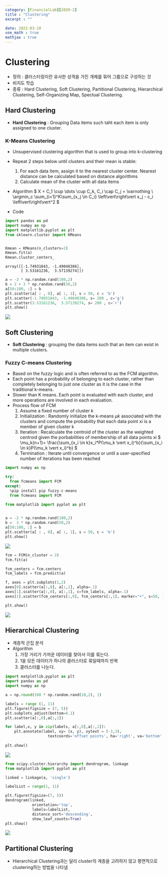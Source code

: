 ```yaml
---
category: [FinancialLab][2020-2]
title : "Clustering"
excerpt : ""

date: 2022-03-10
use_math : true
mathjax : true
---
```




# __Clustering__

+ 정의 : 클러스터링이란 유사한 성격을 가진 개체를 묶어 그룹으로 구성하는 것
+ 비지도 학습
+ 종류 : Hard Clustering, Soft Clustering, Partitional Clustering, Hierarchical Clustering, Self-Organizing Map, Spectual Clustering.



## __Hard Clustering__

+ __Hard Clustering__ : Grouping Data items such taht each item is only assigned to one cluster.

### __K-Means Clustering__
+ Unsupervised clustering algorithm that is used to group into k-clustering

+ Repeat 2 steps below until clusters and their mean is stable:
    1. For each data item, assign it to the nearest cluster center. Nearest distance can be calculated based on distance algorithms
    2. Calculate mean of the cluster with all data items

+ Algorithm 
$
X = C_1 \cup \dots \cup C_k, C_i \cap C_j = \varnothing \\
\argmin_c \sum_{i=1}^K\sum_{x_j \in C_i} \left\vert\right\vert x_j - c_i \left\vert\right\vert^2
$


+ Code

```python
import pandas as pd
import numpy as np
import matplotlib.pyplot as plt
from sklearn.cluster import KMeans



```


```python
Kmean = KMeans(n_clusters=2)
Kmean.fit(a)
Kmean.cluster_centers_
```




    array([[-1.74931843, -1.49048386],
           [ 3.53161236,  3.57139274]])




```python
a = -3 * np.random.rand(100,2)
b = 2 + 3 * np.random.rand(50,2)
a[50:100, :] = b
plt.scatter(a[ : , 0], a[ :, 1], s = 50, c = 'b')
plt.scatter(-1.74931843, -1.49048386, s= 200 , c='g')
plt.scatter(3.53161236,  3.57139274, s= 200 , c='r')
plt.show()
```


    
<p>
<img src = "/assets/img/kmeans.png"  >
</p>
    


## __Soft Clustering__

+ __Soft Clustering__ : grouping the data items such that an item can exist in multiple clusters.

### __Fuzzy C-means Clustering__
+ Based on the fuzzy logic and is often referred to as the FCM algorithm.
+ Each point has a probability of belonging to each cluster, rather than completely belonging to just one cluster as it is the case in the traditional k-means.
+ Slower than K means. Each point is evaluated with each cluster, and more operations are involved in each evaluation.
+ Process flow of FCM
    1. Assume a fixed number of cluster _k_
    2. Initialization : Randomly initialize the k-means $\mu k$ associated with the clusters and compute the probability that each data point xi is a member of given cluster k
    3. Iteration : Recalculate the centroid of the cluster as the weighted centroid given the porbabilities of membership of all data points xi
    $
    \mu_k(n+1)= \frac{\sum_{x_i \in k}x_i*P(\mu_k \vert x_i)^b}{\sum_{x_i \in k}P(\mu_k \vert x_i)^b}
    $ 
    4. Termination : Iterate until convergence or until a user-specified number of iterations has been reached 

```python
import numpy as np

try:
  from fcmeans import FCM
except:
  %pip install pip fuzzy-c-means
  from fcmeans import FCM

from matplotlib import pyplot as plt
  
```

```python
a = -2 * np.random.rand(100,2)
b =  3 * np.random.rand(50,2)
a[50:100, :] = b
plt.scatter(a[ : , 0], a[ :, 1], s = 50, c = 'b')
plt.show()

```
   
    
<p>
<img src = "/assets/img/fcm_1.png"  >
</p>
 

```python
fcm = FCM(n_cluster = 2)
fcm.fit(a)

fcm_centers = fcm.centers
fcm_labels = fcm.predict(a)

f, axes = plt.subplots(1,2)
axes[0].scatter(a[:,0], a[:,1], alpha=.1)
axes[1].scatter(a[:,0], a[:,1], c=fcm_labels, alpha=.1)
axes[1].scatter(fcm_centers[:,0], fcm_centers[:,1], marker="+", s=50, )

plt.show()
```
<p>
<img src = "/assets/img/fcm_2.png"  >
</p>

## __Hierarchical Clustering__
+ 계층적 군집 분석
+ Algorithm
    1. 가장 거리가 가까운 데이터를 찾아서 이를 묶는다.
    2. 1을 모든 데이터가 하나의 클러스터로 묶일때까지 반복 
    3. 클러스터를 나눈다. 

```python
import matplotlib.pyplot as plt
import pandas as pd
import numpy as np
```


```python
a = np.round(100 * np.random.rand(10,2), 1)

```


```python
labels = range (1, 11)
plt.figure(figsize = (7, 5))
plt.subplots_adjust(bottom=0.1)
plt.scatter(a[:,0],a[:,1])

for label,x, y in zip(labels, a[:,0],a[:,1]):
    plt.annotate(label, xy= (x, y), xytext = (-3,3), 
                   textcoords='offset points', ha='right', va='bottom')
    
plt.show()
```


<p>
<img src = "/assets/img/hie_1.png"  >
</p>



```python
from scipy.cluster.hierarchy import dendrogram, linkage
from matplotlib import pyplot as plt

linked = linkage(a, 'single')
```


```python
labelList = range(1, 11)

plt.figure(figsize=(7, 5))
dendrogram(linked,
            orientation='top',
            labels=labelList,
            distance_sort='descending',
            show_leaf_counts=True)
plt.show()
```

<p>
<img src = "/assets/img/hie_2.png"  >
</p>



## __Partitional Clustering__ 
+ Hierarchical Clustering과는 달리 cluster의 계층을 고려하지 않고 평면적으로 clustering하는 방법을 나타냄

